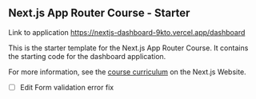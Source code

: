 ## Next.js App Router Course - Starter

Link to application
https://nextjs-dashboard-9kto.vercel.app/dashboard

This is the starter template for the Next.js App Router Course. It contains the starting code for the dashboard application.

For more information, see the [course curriculum](https://nextjs.org/learn) on the Next.js Website.
-[ ] Edit Form validation error fix
